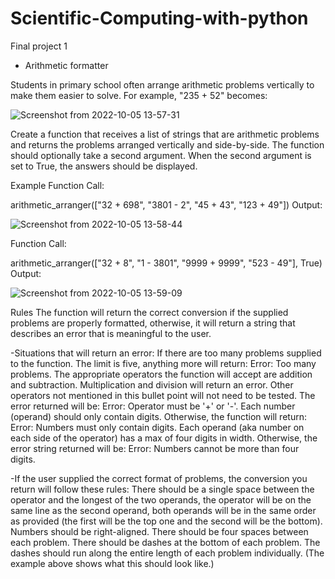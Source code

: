 # Scientific-Computing-with-python

Final project 1
- Arithmetic formatter

Students in primary school often arrange arithmetic problems vertically to make them easier to solve. For example, "235 + 52" becomes:

![Screenshot from 2022-10-05 13-57-31](https://user-images.githubusercontent.com/109280394/194055148-4aff239f-25d9-41b7-ae60-2078827f6f14.png)

Create a function that receives a list of strings that are arithmetic problems and returns the problems arranged vertically and side-by-side. The function should optionally take a second argument. When the second argument is set to True, the answers should be displayed.

Example
Function Call:

arithmetic_arranger(["32 + 698", "3801 - 2", "45 + 43", "123 + 49"])
Output:

![Screenshot from 2022-10-05 13-58-44](https://user-images.githubusercontent.com/109280394/194055279-9026429c-3556-417b-9ae2-4aeb45108003.png)

Function Call:

arithmetic_arranger(["32 + 8", "1 - 3801", "9999 + 9999", "523 - 49"], True)
Output:

![Screenshot from 2022-10-05 13-59-09](https://user-images.githubusercontent.com/109280394/194055350-61248ed9-b972-44eb-95c9-55a6cb028200.png)

Rules
The function will return the correct conversion if the supplied problems are properly formatted, otherwise, it will return a string that describes an error that is meaningful to the user.

-Situations that will return an error:
If there are too many problems supplied to the function. 
The limit is five, anything more will return: Error: Too many problems.
The appropriate operators the function will accept are addition and subtraction. 
Multiplication and division will return an error. 
Other operators not mentioned in this bullet point will not need to be tested. 
The error returned will be: Error: Operator must be '+' or '-'.
Each number (operand) should only contain digits. Otherwise, the function will return: 
Error: Numbers must only contain digits.
Each operand (aka number on each side of the operator) has a max of four digits in width. 
Otherwise, the error string returned will be: Error: Numbers cannot be more than four digits.

-If the user supplied the correct format of problems, the conversion you return will follow these rules:
There should be a single space between the operator and the longest of the two operands, 
the operator will be on the same line as the second operand, both operands will be in the same order as provided (the first will be the top one and the second will be the bottom).
Numbers should be right-aligned.
There should be four spaces between each problem.
There should be dashes at the bottom of each problem. 
The dashes should run along the entire length of each problem individually. (The example above shows what this should look like.)
